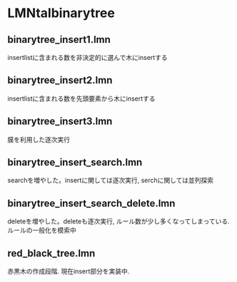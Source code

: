 # LMNtalbinarytree

## binarytree_insert1.lmn
insertlistに含まれる数を非決定的に選んで木にinsertする

## binarytree_insert2.lmn
insertlistに含まれる数を先頭要素から木にinsertする

## binarytree_insert3.lmn
膜を利用した逐次実行

## binarytree_insert_search.lmn
searchを増やした。insertに関しては逐次実行, serchに関しては並列探索

## binarytree_insert_search_delete.lmn
deleteを増やした。deleteも逐次実行, ルール数が少し多くなってしまっている. ルールの一般化を模索中

## red_black_tree.lmn
赤黒木の作成段階. 現在insert部分を実装中.
